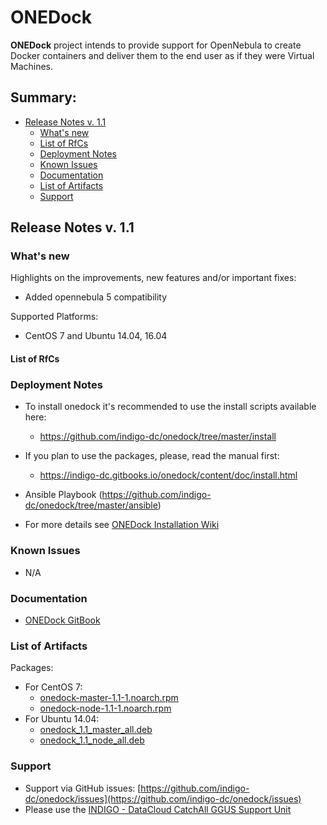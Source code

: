 # ONEDock

**ONEDock** project intends to provide support for OpenNebula to create Docker containers and deliver them to the end user as if they were Virtual Machines.

## Summary:

<!--
* Updates
  * [ONEdock v. 1.0-2](https://indigo-dc.gitbooks.io/indigo-datacloud-releases/content/indigo1/second_update_of_indigo-1.html#onedock)
-->

* [Release Notes v. 1.1](#id1)
  * [What's new](#id2)
  * [List of RfCs](#id3)
  * [Deployment Notes](#id4)
  * [Known Issues](#id5)
  * [Documentation](#id6)
  * [List of Artifacts](#id7)
  * [Support](#id8)


<a id="id1"></a>
## Release Notes v. 1.1

<a id="id2"></a>
### What's new

Highlights on the improvements, new features and/or important fixes:
* Added opennebula 5 compatibility

Supported Platforms:
* CentOS 7 and Ubuntu 14.04, 16.04

<a id="id3"></a>
#### List of RfCs 

<a id="id4"></a>
### Deployment Notes
* To install onedock it's recommended to use the install scripts available here:
  * https://github.com/indigo-dc/onedock/tree/master/install
* If you plan to use the packages, please, read the manual first:
  * https://indigo-dc.gitbooks.io/onedock/content/doc/install.html

* Ansible Playbook (https://github.com/indigo-dc/onedock/tree/master/ansible)


* For more details see [ONEDock Installation Wiki](https://github.com/indigo-dc/onedock/wiki/Installation)

<a id="id5"></a>
### Known Issues

* N/A

<a id="id6"></a>
### Documentation

* [ONEDock GitBook](https://www.gitbook.com/book/indigo-dc/onedock)

<a id="id7"></a>
### List of Artifacts

Packages:
* For CentOS 7: 
  * [onedock-master-1.1-1.noarch.rpm](http://repo.indigo-datacloud.eu/repository/indigo/2/centos7/x86_64/base/onedock-master-1.1-1.noarch.rpm)
  * [onedock-node-1.1-1.noarch.rpm](http://repo.indigo-datacloud.eu/repository/indigo/2/centos7/x86_64/base/onedock-node-1.1-1.noarch.rpm)
* For Ubuntu 14.04:  
  * [onedock_1.1_master_all.deb](http://repo.indigo-datacloud.eu/repository/indigo/2/ubuntu/dists/xenial/main/binary-amd64/onedock_1.1_master_all.deb)
  * [onedock_1.1_node_all.deb](http://repo.indigo-datacloud.eu/repository/indigo/2/ubuntu/dists/xenial/main/binary-amd64/onedock_1.1_node_all.deb)

<a id="id8"></a>
### Support

* Support via GitHub issues: [https://github.com/indigo-dc/onedock/issues](https://github.com/indigo-dc/onedock/issues)
* Please use the [INDIGO - DataCloud CatchAll GGUS Support Unit](
https://wiki.egi.eu/wiki/GGUS:INDIGO_DataCloud_Catch-all_FAQ)
